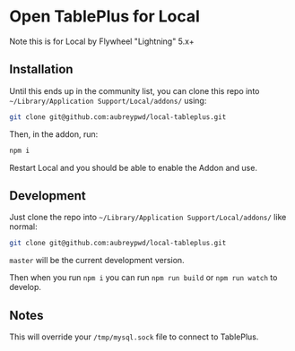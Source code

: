 # Open TablePlus for Local

Note this is for Local by Flywheel "Lightning" 5.x+

## Installation

Until this ends up in the community list, you can clone this repo into `~/Library/Application Support/Local/addons/` using:

```bash
git clone git@github.com:aubreypwd/local-tableplus.git
```

Then, in the addon, run:

```bash
npm i
```

Restart Local and you should be able to enable the Addon and use.

## Development

Just clone the repo into `~/Library/Application Support/Local/addons/` like normal:

```bash
git clone git@github.com:aubreypwd/local-tableplus.git
```

`master` will be the current development version.

Then when you run `npm i` you can run `npm run build` or `npm run watch` to develop.

## Notes

This will override your `/tmp/mysql.sock` file to connect to TablePlus.
